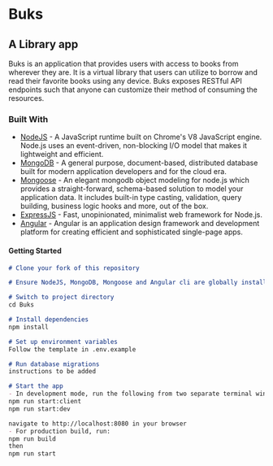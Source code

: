 # Buks

## A Library app

Buks is an application that provides users with access to books from wherever they are.
It is a virtual library that users can utilize to borrow and read their favorite books using any device.
Buks exposes RESTful API endpoints such that anyone can customize their method of consuming
the resources.

### Built With

* [NodeJS](https://nodejs.org/en/) - A JavaScript runtime built on Chrome's V8 JavaScript engine. Node.js uses an event-driven, non-blocking I/O model that makes it lightweight and efficient.
* [MongoDB](https://www.mongodb.com/) - A general purpose, document-based, distributed database built for modern application developers and for the cloud era.
* [Mongoose](https://mongoosejs.com/) -  An elegant mongodb object modeling for node.js which provides a straight-forward, schema-based solution to model your application data. It includes built-in type casting, validation, query building, business logic hooks and more, out of the box.
* [ExpressJS](http://expressjs.com/) - Fast, unopinionated, minimalist web framework for Node.js.
* [Angular](https://angular.io/) - Angular is an application design framework and development platform for creating efficient and sophisticated single-page apps.

#### Getting Started

```markdown
# Clone your fork of this repository

# Ensure NodeJS, MongoDB, Mongoose and Angular cli are globally installed

# Switch to project directory
cd Buks

# Install dependencies
npm install

# Set up environment variables
Follow the template in .env.example

# Run database migrations
instructions to be added

# Start the app
- In development mode, run the following from two separate terminal windows/tabs
npm run start:client
npm run start:dev

navigate to http://localhost:8080 in your browser
- For production build, run:
npm run build
then
npm run start
```
